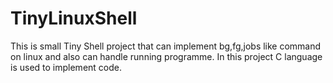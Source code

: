 # TinyLinuxShell

This is small Tiny Shell project that can implement bg,fg,jobs like command on linux and also can handle running programme.
In this project C language is  used to implement code.

